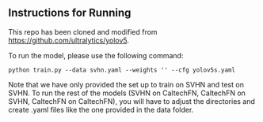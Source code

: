 ## Instructions for Running

This repo has been cloned and modified from https://github.com/ultralytics/yolov5.

To run the model, please use the following command:
```shell
python train.py --data svhn.yaml --weights '' --cfg yolov5s.yaml
```
Note that we have only provided the set up to train on SVHN and test on SVHN. To run the rest of the models (SVHN on CaltechFN, CaltechFN on SVHN, CaltechFN on CaltechFN), you will have to adjust the directories and create .yaml files like the one provided in the data folder.